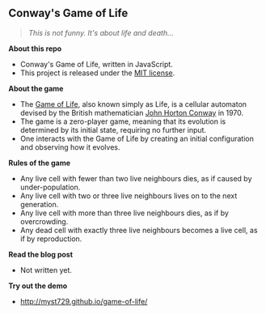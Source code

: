 Conway's Game of Life
---------------------

> _This is not funny. It's about life and death..._


**About this repo**

+ Conway's Game of Life, written in JavaScript.
+ This project is released under the [MIT license](http://opensource.org/licenses/MIT).


**About the game**

+ The [Game of Life](http://en.wikipedia.org/wiki/Conway's_Game_of_Life), also known simply as Life, is a cellular automaton devised by the British mathematician [John Horton Conway](http://en.wikipedia.org/wiki/John_Horton_Conway) in 1970.
+ The game is a zero-player game, meaning that its evolution is determined by its initial state, requiring no further input.
+ One interacts with the Game of Life by creating an initial configuration and observing how it evolves.


**Rules of the game**

+ Any live cell with fewer than two live neighbours dies, as if caused by under-population.
+ Any live cell with two or three live neighbours lives on to the next generation.
+ Any live cell with more than three live neighbours dies, as if by overcrowding.
+ Any dead cell with exactly three live neighbours becomes a live cell, as if by reproduction.


**Read the blog post**

+ Not written yet.


**Try out the demo**

+ http://myst729.github.io/game-of-life/
